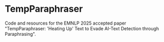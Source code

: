 # TempParaphraser
Code and resources for the EMNLP 2025 accepted paper "TempParaphraser: 'Heating Up' Text to Evade AI-Text Detection through Paraphrasing".
